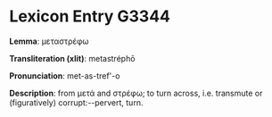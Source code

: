 # Lexicon Entry G3344

**Lemma**: μεταστρέφω

**Transliteration (xlit)**: metastréphō

**Pronunciation**: met-as-tref'-o

**Description**:
from μετά and στρέφω; to turn across, i.e. transmute or (figuratively) corrupt:--pervert, turn.
